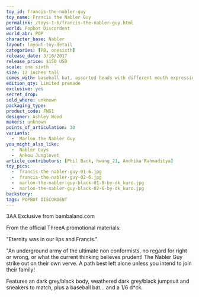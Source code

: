 ```yaml
---
toy_id: francis-the-nabler-guy
toy_name: Francis the Nabler Guy
permalink: /toys-1-6/francis-the-nabler-guy.html
world: Popbot Discordent
world_abr: POP
character_base: Nabler
layout: layout-toy-detail
categories: [PB, onesixth]
release_date: 3/16/2017
release_price: $150 USD
scale: one sixth
size: 12 inches tall
comes_with: baseball bat, assorted heads with different mouth expressions and gas tube x3, R-Rated package with poster, Bot JJ (d*ck)
edition_qty: Limited premade
exclusive: yes
secret_drop:
sold_where: unknown
packaging_type: 
product_code: FNG1
designer: Ashley Wood
makers: unknown
points_of_articulation: 30
variants: 
  -  Marlon the Nabler Guy
you_might_also_like:
  -  Nabler Guys
  -  Ankou Junglevet
article_contributors: [Phil Back, hwang_21, Andhika Rahmaditya]
toy_pics:
  -  francis-the-nabler-guy-01-6.jpg
  -  francis-the-nabler-guy-02-6.jpg
  -  marlon-the-nabler-guy-black-01-6-by-dk_kuro.jpg
  -  marlon-the-nabler-guy-black-02-6-by-dk_kuro.jpg
backstory: 
tags: POPBOT DISCORDENT
---
```

3AA Exclusive from bambaland.com

From the official ThreeA promotional materials: 

"Eternity was in our lips and Francis."

"An underground army of the ultimate non conformists, no regard for right or wrong, or what the current thinking believes prudent! The Nabler Guy strike out on their own verve. A path best left alone unless you intend to join their family!

Features an dark grey/black body, weathered dark grey/black jumpsuit and sneakers to match, plus a baseball bat... and a 1/6 d*ck.